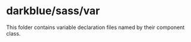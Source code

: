 # darkblue/sass/var

This folder contains variable declaration files named by their component class.
